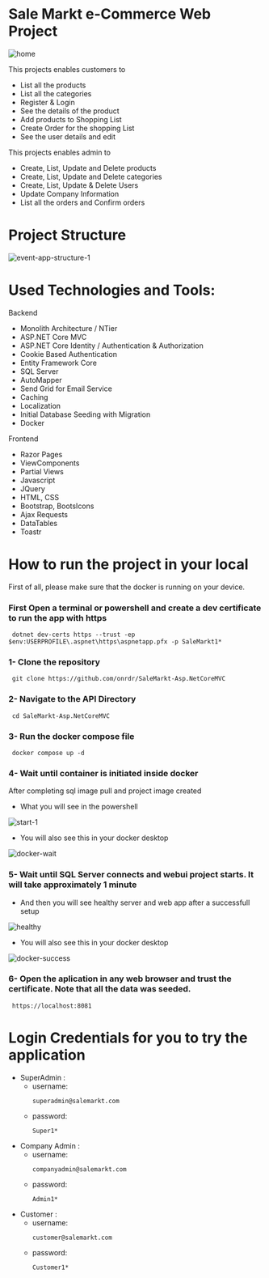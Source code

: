 # Sale Markt e-Commerce Web Project 

![home](https://github.com/onrdr/SaleMarkt-Asp.NetCoreMVC/assets/106915107/d9dd36d3-c9f3-46a9-85b1-7b161d1fbc42)

This projects enables customers to 
  - List all the products
  - List all the categories
  - Register & Login
  - See the details of the product
  - Add products to Shopping List
  - Create Order for the shopping List
  - See the user details and edit
    
This projects enables admin to 
  - Create, List, Update and Delete products
  - Create, List, Update and Delete categories
  - Create, List, Update & Delete Users
  - Update Company Information
  - List all the orders and Confirm orders

# Project Structure
  ![event-app-structure-1](https://user-images.githubusercontent.com/106915107/228821415-7b3820ec-3d6c-4662-b60d-e63f8a6bb07e.png)
  
# Used Technologies and Tools:
Backend
- Monolith Architecture / NTier
- ASP.NET Core MVC
- ASP.NET Core Identity / Authentication & Authorization
- Cookie Based Authentication
- Entity Framework Core
- SQL Server
- AutoMapper
- Send Grid for Email Service
- Caching
- Localization
- Initial Database Seeding with Migration
- Docker
  
Frontend
- Razor Pages
- ViewComponents
- Partial Views
- Javascript
- JQuery
- HTML, CSS
- Bootstrap, BootsIcons
- Ajax Requests
- DataTables
- Toastr

# How to run the project in your local  
First of all, please make sure that the docker is running on your device.

### First Open a terminal or powershell and create a dev certificate to run the app with https
```
 dotnet dev-certs https --trust -ep $env:USERPROFILE\.aspnet\https\aspnetapp.pfx -p SaleMarkt1*
```

### 1- Clone the repository
```
 git clone https://github.com/onrdr/SaleMarkt-Asp.NetCoreMVC
```

### 2- Navigate to the API Directory
```
 cd SaleMarkt-Asp.NetCoreMVC
```

### 3- Run the docker compose file
```
 docker compose up -d
```

### 4- Wait until container is initiated inside docker 
After completing sql image pull and project image created 
- What you will see in the powershell

![start-1](https://github.com/onrdr/SaleMarkt-Asp.NetCoreMVC/assets/106915107/ac7bfc0c-7cc3-4ac6-a4de-63cd781ed7d4)

- You will also see this in your docker desktop
 
![docker-wait](https://github.com/onrdr/SaleMarkt-Asp.NetCoreMVC/assets/106915107/c324649d-bc5c-4cc5-ab62-a0ab26340a10)

### 5- Wait until SQL Server connects and webui project starts. It will take approximately 1 minute 
- And then you will see healthy server and web app after a successfull setup

![healthy](https://github.com/onrdr/SaleMarkt-Asp.NetCoreMVC/assets/106915107/f4ca3493-d683-41be-9d60-146a31891521)

- You will also see this in your docker desktop
 
![docker-success](https://github.com/onrdr/SaleMarkt-Asp.NetCoreMVC/assets/106915107/0309e88b-f22d-4d04-b6d8-55ae33248e2c)

### 6- Open the aplication in any web browser and trust the certificate. Note that all the data was seeded. 
```
 https://localhost:8081
```

# Login Credentials for you to try the application
- SuperAdmin : 
  - username:
    ```
    superadmin@salemarkt.com
    ```
  - password:
    ```
    Super1*
    ```
- Company Admin : 
  - username:
    ```
    companyadmin@salemarkt.com
    ```
  - password:
    ```
    Admin1*
    ```
- Customer : 
  - username:
    ```
    customer@salemarkt.com
    ```
  - password:
    ```
    Customer1*
    ``` 

